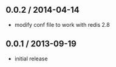 0.0.2 / 2014-04-14
------------------
- modify conf file to work with redis 2.8

0.0.1 / 2013-09-19
------------------
- initial release
